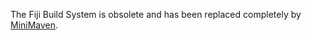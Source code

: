 The Fiji Build System is obsolete and has been replaced completely by
[MiniMaven](https://github.com/scijava/minimaven).
